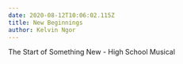 ```yaml
---
date: 2020-08-12T10:06:02.115Z
title: New Beginnings
author: Kelvin Ngor
---
```

The Start of Something New - High School Musical